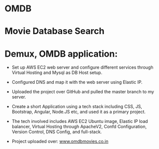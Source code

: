 # OMDB
Movie Database Search
=======
# Demux, OMDB application:


* Set up AWS EC2 web server and configure different services through Virtual Hosting and Mysql as DB Host setup.

* Configured DNS and map it with the web server using Elastic IP.

* Uploaded the project over GitHub and pulled the master branch to my server.

* Create a short Application using a tech stack including CSS, JS, Bootstrap, Angular, Node.JS etc, and used it as a primary project.

* The tech involved includes AWS EC2 Ubuntu image, Elastic IP load balancer, Virtual Hosting through ApacheV2, Confd Configuration, Version Control, DNS Config, and full-stack.

* Project uploaded over: www.omdbmovies.co.in

